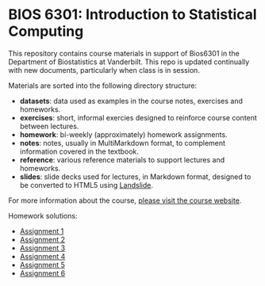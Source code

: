 # BIOS 6301: Introduction to Statistical Computing

This repository contains course materials in support of Bios6301 in the Department of Biostatistics at Vanderbilt. This repo is updated continually with new documents, particularly when class is in session.

Materials are sorted into the following directory structure:

- **datasets**: data used as examples in the course notes, exercises and homeworks.
- **exercises**: short, informal exercies designed to reinforce course content between lectures.
- **homework**: bi-weekly (approximately) homework assignments.
- **notes**: notes, usually in MultiMarkdown format, to complement information covered in the textbook.
- **reference**: various reference materials to support lectures and homeworks.
- **slides**: slide decks used for lectures, in Markdown format, designed to be converted to HTML5 using [Landslide](https://github.com/adamzap/landslide).

For more information about the course, [please visit the course website](http://fonnesbeck.github.com/Bios6301).

Homework solutions:

- [Assignment 1](https://dl.dropboxusercontent.com/u/5044136/Bios301/homework1.rmd)
- [Assignment 2](https://dl.dropboxusercontent.com/u/5044136/Bios301/homework2.rmd)
- [Assignment 3](https://dl.dropboxusercontent.com/u/5044136/Bios301/homework3.rmd)
- [Assignment 4](https://dl.dropboxusercontent.com/u/5044136/Bios301/homework4.rmd)
- [Assignment 5](https://dl.dropboxusercontent.com/u/5044136/Bios301/homework5.rmd)
- [Assignment 6](https://dl.dropboxusercontent.com/u/5044136/Bios301/homework6.rmd)

